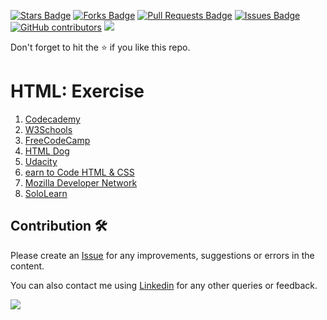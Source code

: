 <a href="https://github.com/drshahizan/learn-php/stargazers"><img src="https://img.shields.io/github/stars/drshahizan/learn-php" alt="Stars Badge"/></a>
<a href="https://github.com/drshahizan/learn-php/network/members"><img src="https://img.shields.io/github/forks/drshahizan/learn-php" alt="Forks Badge"/></a>
<a href="https://github.com/drshahizan/learn-php/pulls"><img src="https://img.shields.io/github/issues-pr/drshahizan/learn-php" alt="Pull Requests Badge"/></a>
<a href="https://github.com/drshahizan/learn-php/issues"><img src="https://img.shields.io/github/issues/drshahizan/learn-php" alt="Issues Badge"/></a>
<a href="https://github.com/drshahizan/learn-php/graphs/contributors"><img alt="GitHub contributors" src="https://img.shields.io/github/contributors/drshahizan/learn-php?color=2b9348"></a>
![](https://visitor-badge.glitch.me/badge?page_id=drshahizan/learn-php)

Don't forget to hit the :star: if you like this repo.

# HTML: Exercise
1. [Codecademy](https://www.codecademy.com/learn/learn-html)
2. [W3Schools](https://www.w3schools.com/html/exercise.asp)
3. [FreeCodeCamp](https://www.freecodecamp.org/learn/responsive-web-design/basic-html-and-html5/)
4. [HTML Dog](https://htmldog.com/examples/)
5. [Udacity](https://www.udacity.com/course/intro-to-html-and-css--ud001)
6. [earn to Code HTML & CSS](https://learn.shayhowe.com/html-css/)
7. [Mozilla Developer Network](https://developer.mozilla.org/en-US/docs/Learn/HTML/Introduction_to_HTML/Exercises)
8. [SoloLearn](https://www.sololearn.com/Course/HTML/)

## Contribution 🛠️
Please create an [Issue](https://github.com/drshahizan/learn-php/issues) for any improvements, suggestions or errors in the content.

You can also contact me using [Linkedin](https://www.linkedin.com/in/drshahizan/) for any other queries or feedback.

![](https://visitor-badge.glitch.me/badge?page_id=drshahizan)
